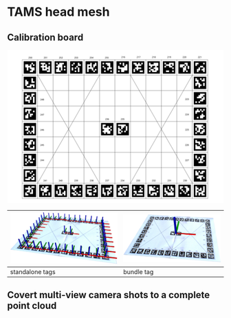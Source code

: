 # TAMS head mesh

## Calibration board

![](calibration_board/combine.svg)

|![](resources/tag_detection.png)|![](resources/tag_detection_result.png)|
|---|---|
|standalone tags|bundle tag|

## Covert multi-view camera shots to a complete point cloud
